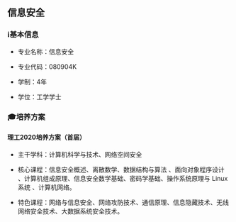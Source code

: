 ## 信息安全

### ℹ基本信息

+ 专业名称：信息安全

+ 专业代码：080904K

+ 学制：4年

+ 学位：工学学士

### 🎓培养方案

#### 理工2020培养方案（首届）

+ 主干学科：计算机科学与技术、网络空间安全

+ 核心课程：信息安全概述、离散数学、数据结构与算法 、面向对象程序设计 、计算机组成原理、信息安全数学基础、密码学基础、操作系统原理与 Linux系统 、计算机网络。
+ 特色课程：网络与信息安全、网络攻防技术、通信原理、信息隐藏技术、无线网络安全技术、大数据系统安全技术。